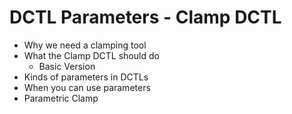 # DCTL Parameters - Clamp DCTL
* Why we need a clamping tool
* What the Clamp DCTL should do
    * Basic Version
* Kinds of parameters in DCTLs
* When you can use parameters
* Parametric Clamp
